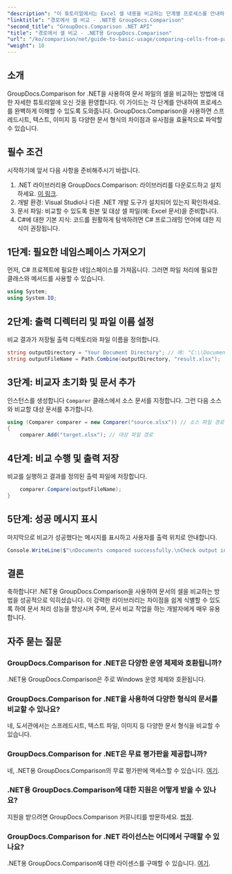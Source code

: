 ```yaml
---
"description": "이 튜토리얼에서는 Excel 셀 내용을 비교하는 단계별 프로세스를 안내하여 개발자가 문서 간의 차이점과 유사점을 효율적으로 파악할 수 있도록 돕습니다."
"linktitle": "경로에서 셀 비교 - .NET용 GroupDocs.Comparison"
"second_title": "GroupDocs.Comparison .NET API"
"title": "경로에서 셀 비교 - .NET용 GroupDocs.Comparison"
"url": "/ko/comparison/net/guide-to-basic-usage/comparing-cells-from-path/"
"weight": 10
---
```


## 소개

GroupDocs.Comparison for .NET을 사용하여 문서 파일의 셀을 비교하는 방법에 대한 자세한 튜토리얼에 오신 것을 환영합니다. 이 가이드는 각 단계를 안내하여 프로세스를 완벽하게 이해할 수 있도록 도와줍니다. GroupDocs.Comparison을 사용하면 스프레드시트, 텍스트, 이미지 등 다양한 문서 형식의 차이점과 유사점을 효율적으로 파악할 수 있습니다.

## 필수 조건

시작하기에 앞서 다음 사항을 준비해주시기 바랍니다.

1. .NET 라이브러리용 GroupDocs.Comparison: 라이브러리를 다운로드하고 설치하세요. [이 링크](https://releases.groupdocs.com/comparison/net/).
2. 개발 환경: Visual Studio나 다른 .NET 개발 도구가 설치되어 있는지 확인하세요.
3. 문서 파일: 비교할 수 있도록 원본 및 대상 셀 파일(예: Excel 문서)을 준비합니다.
4. C#에 대한 기본 지식: 코드를 원활하게 탐색하려면 C# 프로그래밍 언어에 대한 지식이 권장됩니다.

## 1단계: 필요한 네임스페이스 가져오기

먼저, C# 프로젝트에 필요한 네임스페이스를 가져옵니다. 그러면 파일 처리에 필요한 클래스와 메서드를 사용할 수 있습니다.

```csharp
using System;
using System.IO;
```

## 2단계: 출력 디렉터리 및 파일 이름 설정

비교 결과가 저장될 출력 디렉토리와 파일 이름을 정의합니다.

```csharp
string outputDirectory = "Your Document Directory"; // 예: "C:\\Documents"
string outputFileName = Path.Combine(outputDirectory, "result.xlsx");
```

## 3단계: 비교자 초기화 및 문서 추가

인스턴스를 생성합니다 `Comparer` 클래스에서 소스 문서를 지정합니다. 그런 다음 소스와 비교할 대상 문서를 추가합니다.

```csharp
using (Comparer comparer = new Comparer("source.xlsx")) // 소스 파일 경로
{
    comparer.Add("target.xlsx"); // 대상 파일 경로
```

## 4단계: 비교 수행 및 출력 저장

비교를 실행하고 결과를 정의된 출력 파일에 저장합니다.

```csharp
    comparer.Compare(outputFileName);
}
```

## 5단계: 성공 메시지 표시

마지막으로 비교가 성공했다는 메시지를 표시하고 사용자를 출력 위치로 안내합니다.

```csharp
Console.WriteLine($"\nDocuments compared successfully.\nCheck output in {outputDirectory}.");
```

## 결론

축하합니다! .NET용 GroupDocs.Comparison을 사용하여 문서의 셀을 비교하는 방법을 성공적으로 익히셨습니다. 이 강력한 라이브러리는 차이점을 쉽게 식별할 수 있도록 하여 문서 처리 성능을 향상시켜 주며, 문서 비교 작업을 하는 개발자에게 매우 유용합니다.

## 자주 묻는 질문

### GroupDocs.Comparison for .NET은 다양한 운영 체제와 호환됩니까?

.NET용 GroupDocs.Comparison은 주로 Windows 운영 체제와 호환됩니다.

### GroupDocs.Comparison for .NET을 사용하여 다양한 형식의 문서를 비교할 수 있나요?

네, 도서관에서는 스프레드시트, 텍스트 파일, 이미지 등 다양한 문서 형식을 비교할 수 있습니다.

### GroupDocs.Comparison for .NET은 무료 평가판을 제공합니까?

네, .NET용 GroupDocs.Comparison의 무료 평가판에 액세스할 수 있습니다. [여기](https://releases.groupdocs.com/).

### .NET용 GroupDocs.Comparison에 대한 지원은 어떻게 받을 수 있나요?

지원을 받으려면 GroupDocs.Comparison 커뮤니티를 방문하세요. [법정](https://forum.groupdocs.com/c/comparison/12).

### GroupDocs.Comparison for .NET 라이선스는 어디에서 구매할 수 있나요?

.NET용 GroupDocs.Comparison에 대한 라이센스를 구매할 수 있습니다. [여기](https://purchase.groupdocs.com/buy).